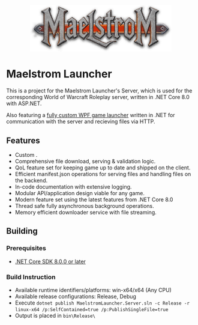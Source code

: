 <p align="center">
  <img src="Resources/logo.png" width="75%" height="75%">
</p>

# Maelstrom Launcher

This is a project for the Maelstrom Launcher's Server, which is used for the corresponding World of Warcraft Roleplay server, written in .NET Core 8.0 with ASP.NET.

Also featuring a [fully custom WPF game launcher](https://github.com/Cenatm/MaelstromLauncher) written in .NET for communication with the server and recieving files via HTTP.


## Features

- Custom .
- Comprehensive file download, serving & validation logic.
- QoL feature set for keeping game up to date and shipped on the client.
- Efficient manifest.json operations for serving files and handling files on the backend.
- In-code documentation with extensive logging.
- Modular API/application design viable for any game.
- Modern feature set using the latest features from .NET Core 8.0
- Thread safe fully asynchronous background operations.
- Memory efficient downloader service with file streaming.

## Building

### Prerequisites

* [.NET Core SDK 8.0.0 or later](https://dotnet.microsoft.com/en-us/download/dotnet/8.0)

### Build Instruction

* Available runtime identifiers/platforms: win-x64/x64 (Any CPU)
* Available release configurations: Release, Debug
* Execute `dotnet publish MaelstromLauncher.Server.sln -c Release -r linux-x64 /p:SelfContained=true /p:PublishSingleFile=true`
* Output is placed in `bin\Release\`
